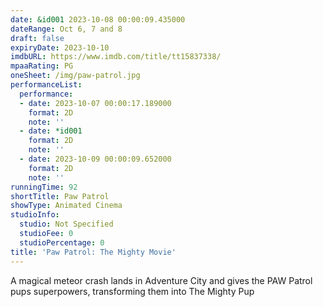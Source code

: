 ```yaml
---
date: &id001 2023-10-08 00:00:09.435000
dateRange: Oct 6, 7 and 8
draft: false
expiryDate: 2023-10-10
imdbURL: https://www.imdb.com/title/tt15837338/
mpaaRating: PG
oneSheet: /img/paw-patrol.jpg
performanceList:
  performance:
  - date: 2023-10-07 00:00:17.189000
    format: 2D
    note: ''
  - date: *id001
    format: 2D
    note: ''
  - date: 2023-10-09 00:00:09.652000
    format: 2D
    note: ''
runningTime: 92
shortTitle: Paw Patrol
showType: Animated Cinema
studioInfo:
  studio: Not Specified
  studioFee: 0
  studioPercentage: 0
title: 'Paw Patrol: The Mighty Movie'
---
```


A magical meteor crash lands in Adventure City and gives the PAW Patrol pups superpowers, transforming them into The Mighty Pup